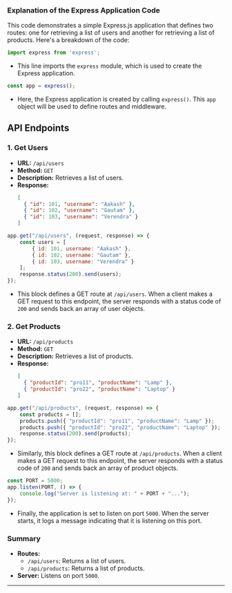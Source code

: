 ### Explanation of the Express Application Code

This code demonstrates a simple Express.js application that defines two routes: one for retrieving a list of users and another for retrieving a list of products. Here's a breakdown of the code:

```javascript
import express from 'express';
```
- This line imports the `express` module, which is used to create the Express application.

```javascript
const app = express();
```
- Here, the Express application is created by calling `express()`. This `app` object will be used to define routes and middleware.

## API Endpoints

### 1. Get Users

- **URL:** `/api/users`
- **Method:** `GET`
- **Description:** Retrieves a list of users.
- **Response:**
  ```json
  [
    { "id": 101, "username": "Aakash" },
    { "id": 102, "username": "Gautam" },
    { "id": 103, "username": "Verendra" }
  ]
  ```

```javascript
app.get("/api/users", (request, response) => {
    const users = [
        { id: 101, username: "Aakash" },
        { id: 102, username: "Gautam" },
        { id: 103, username: "Verendra" }
    ];
    response.status(200).send(users);
});
```
- This block defines a GET route at `/api/users`. When a client makes a GET request to this endpoint, the server responds with a status code of `200` and sends back an array of user objects.

### 2. Get Products

- **URL:** `/api/products`
- **Method:** `GET`
- **Description:** Retrieves a list of products.
- **Response:**
  ```json
  [
    { "productId": "pro11", "productName": "Lamp" },
    { "productId": "pro22", "productName": "Laptop" }
  ]
  ```

```javascript
app.get("/api/products", (request, response) => {
    const products = [];
    products.push({ "productId": "pro11", "productName": "Lamp" });
    products.push({ "productId": "pro22", "productName": "Laptop" });
    response.status(200).send(products);
});
```
- Similarly, this block defines a GET route at `/api/products`. When a client makes a GET request to this endpoint, the server responds with a status code of `200` and sends back an array of product objects.

```javascript
const PORT = 5000;
app.listen(PORT, () => {
    console.log("Server is listening at: " + PORT + "...");
});
```
- Finally, the application is set to listen on port `5000`. When the server starts, it logs a message indicating that it is listening on this port.

### Summary
- **Routes:** 
  - `/api/users`: Returns a list of users.
  - `/api/products`: Returns a list of products.
- **Server:** Listens on port `5000`.

---

